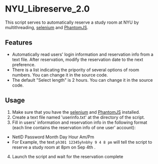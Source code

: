 # NYU_Libreserve_2.0
This script serves to automatically reserve a study room at NYU by multithreading, [selenium](http://selenium.googlecode.com/git/docs/api/py/index.html#installing) and [PhantomJS](http://phantomjs.org/download.html).

## Features
* Automatically read users' login information and reservation info from a text file. After reservation, modify the reservation date to the next preference.
* There is a list indicating the pripority of several options of room numbers. You can change it in the source code.
* The default "Select length" is 2 hours. You can change it in the source code.

## Usage
1. Make sure that you have the [selenium](http://selenium.googlecode.com/git/docs/api/py/index.html#installing)  and [PhantomJS](http://phantomjs.org/download.html) installed.
2. Create a text file named 'userinfo.txt' at the directory of the script.
3. Fill in users' information and reservation info in the following format (each line contains the reservation info of one user' account):
  * NetID Password Month Day Hour Am/Pm
  * For Example, the text `ph301 12345yhnbhy 9 4 8 pm` will tell the script to reserve a study room at 8pm on Sep 4th .
4. Launch the script and wait for the reservation complete 



